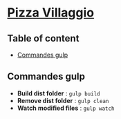 # [Pizza Villaggio](https://pizza-villaggio.be/)

## Table of content

- [Commandes gulp](#gulp)

## <a name="gulp" id="gulp"></a>Commandes gulp

- **Build dist folder** : `gulp build`
- **Remove dist folder** : `gulp clean`
- **Watch modified files** : `gulp watch`
